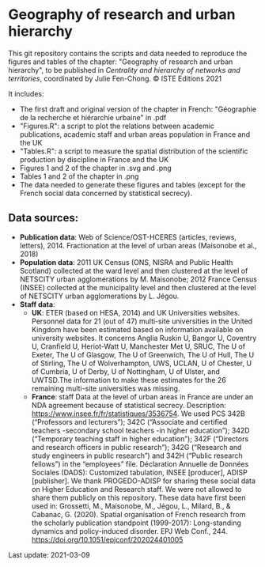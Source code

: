 # Geography of research and urban hierarchy

This git repository contains the scripts and data needed to reproduce the figures and tables of the chapter:
"Geography of research and urban hierarchy", to be published in _Centrality and hierarchy of networks and territories_, coordinated by Julie Fen-Chong. © ISTE Editions 2021

It includes: 
- The first draft and original version of the chapter in French: "Géographie de la recherche et hiérarchie urbaine" in .pdf
- "Figures.R": a script to plot the relations between academic publications, academic staff and urban areas population in France and the UK
- "Tables.R": a script to measure the spatial distribution of the scientific production by discipline in France and the UK
- Figures 1 and 2 of the chapter in .svg and .png
- Tables 1 and 2 of the chapter in .png
- The data needed to generate these figures and tables (except for the French social data concerned by statistical secrecy).

## Data sources:
- **Publication data**: Web of Science/OST-HCERES (articles, reviews, letters), 2014. Fractionation at the level of urban areas (Maisonobe et al., 2018)
- **Population data**: 2011 UK Census (ONS, NISRA and Public Health Scotland) collected at the ward level and then clustered at the level of NETSCITY urban agglomerations by M. Maisonobe; 2012 France Census (INSEE) collected at the municipality level and then clustered at the level of NETSCITY urban agglomerations by L. Jégou.
- **Staff data**: 
    - **UK**: ETER (based on HESA, 2014) and UK Universities websites. Personnel data for 21 (out of 47) multi-site universities in the United Kingdom have been estimated based on information available on university websites. It concerns Anglia Ruskin U, Bangor U, Coventry U, Cranfield U, Heriot-Watt U, Manchester Met U, SRUC, The U of Exeter, The U of Glasgow, The U of Greenwich, The U of Hull, The U of Stirling, The U of Wolverhampton, UWS, UCLAN, U of Chester, U of Cumbria, U of Derby, U of Nottingham, U of Ulster, and UWTSD.The information to make these estimates for the 26 remaining multi-site universities was missing.
    - **France**: staff Data at the level of urban areas in France are under an NDA agreement because of statistical secrecy.
Description: https://www.insee.fr/fr/statistiques/3536754. We used PCS 342B (“Professors and lecturers”); 342C (“Associate and certified teachers -secondary school teachers -in higher education”); 342D (“Temporary teaching staff in higher education”); 342F (“Directors and research officers in public research”); 342G (“Research and study engineers in public research”) and 342H (“Public research fellows”) in the “employees” file. Déclaration Annuelle de Données Sociales (DADS): Customized tabulation, INSEE [producer], ADISP [publisher].
We thank PROGEDO-ADISP for sharing these social data on Higher Education and Research staff. We were not allowed to share them publicly on this repository. 
These data have first been used in: Grossetti, M., Maisonobe, M., Jégou, L., Milard, B., & Cabanac, G. (2020). Spatial organisation of French research from the scholarly publication standpoint (1999-2017): Long-standing dynamics and policy-induced disorder. EPJ Web Conf., 244. https://doi.org/10.1051/epjconf/202024401005

Last update: 2021-03-09
